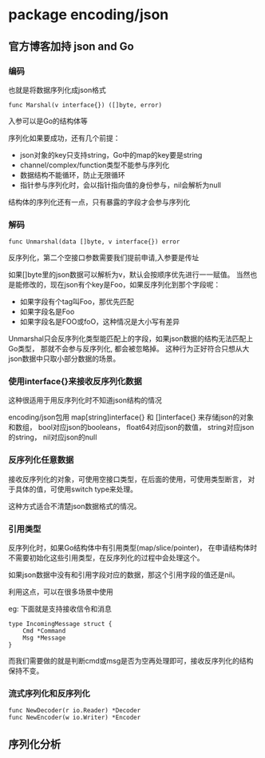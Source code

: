 # package encoding/json

## 官方博客加持 json and Go

### 编码

也就是将数据序列化成json格式

    func Marshal(v interface{}) ([]byte, error)

入参可以是Go的结构体等

序列化如果要成功，还有几个前提：

- json对象的key只支持string，Go中的map的key要是string
- channel/complex/function类型不能参与序列化
- 数据结构不能循环，防止无限循环
- 指针参与序列化时，会以指针指向值的身份参与，nil会解析为null

结构体的序列化还有一点，只有暴露的字段才会参与序列化

### 解码

    func Unmarshal(data []byte, v interface{}) error

反序列化，第二个空接口参数需要我们提前申请,入参要是传址

如果[]byte里的json数据可以解析为v，默认会按顺序优先进行一一赋值。
当然也是能修改的，现在json有个key是Foo，如果反序列化到那个字段呢：

- 如果字段有个tag叫Foo，那优先匹配
- 如果字段名是Foo
- 如果字段名是FOO或foO，这种情况是大小写有差异

Unmarshal只会反序列化类型能匹配上的字段，如果json数据的结构无法匹配上Go类型，
那就不会参与反序列化, 都会被忽略掉。
这种行为正好符合只想从大json数据中只取小部分数据的场景。

### 使用interface{}来接收反序列化数据

这种很适用于用反序列化时不知道json结构的情况

encoding/json包用 map[string]interface{} 和 []interface{} 来存储json的对象和数组，
bool对应json的booleans，
float64对应json的数值，
string对应json的string，
nil对应json的null

### 反序列化任意数据

接收反序列化的对象，可使用空接口类型，在后面的使用，可使用类型断言，
对于具体的值，可使用switch type来处理。

这种方式适合不清楚json数据格式的情况。

### 引用类型

反序列化时，如果Go结构体中有引用类型(map/slice/pointer)，
在申请结构体时不需要初始化这些引用类型，在反序列化的过程中会处理这个。

如果json数据中没有和引用字段对应的数据，那这个引用字段的值还是nil。

利用这点，可以在很多场景中使用

eg: 下面就是支持接收信令和消息

    type IncomingMessage struct {
        Cmd *Command
        Msg *Message
    }

而我们需要做的就是判断cmd或msg是否为空再处理即可，接收反序列化的结构保持不变。

### 流式序列化和反序列化

    func NewDecoder(r io.Reader) *Decoder
    func NewEncoder(w io.Writer) *Encoder

## 序列化分析
